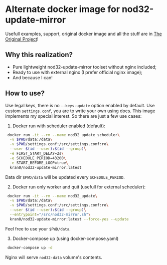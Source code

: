 # Alternate docker image for nod32-update-mirror

Usefull examples, support, original docker image and all the stuff are in [The Original Project](https://github.com/tarampampam/nod32-update-mirror)!

## Why this realization?
- Pure lightweight nod32-update-mirror toolset without nginx included;
- Ready to use with external nginx (I prefer official nginx image);
- And because I can!

## How to use?

Use legal keys, there is no `--keys-update` option enabled by default.
Use custom `settings.conf`, you are to write your own using docs.
This image implements my special interest. So there are just a few use cases:

1) Docker run with scheduler enabled (default):

```bash
 docker run -it --rm --name nod32_update_scheduler\
  -v $PWD/data:/data\
  -v $PWD/settings.conf:/src/settings.conf:ro\
  --user $(id --user):$(id --group)\
  -e FIRST_START_DELAY=2s\
  -e SCHEDULE_PERIOD=43200\
  -e START_BEFORE_LOOP=true\
  kran0/nod32-update-mirror:latest
```

Data dir `$PWD/data` will be updated every `SCHEDULE_PERIOD`.

2) Docker run only worker and quit (usefull for external scheduler):

```bash
 docker run -it --rm --name nod32_update\
  -v $PWD/data:/data\
  -v $PWD/settings.conf:/src/settings.conf:ro\
  --user $(id --user):$(id --group)\
  --entrypoint="/src/nod32-mirror.sh"\
  kran0/nod32-update-mirror:latest --force-yes --update
```

Feel free to use your `$PWD/data`. 

3) Docker-compose up (using docker-compose.yaml)

```bash
 docker-compose up -d
```

Nginx will serve `nod32-data` volume's contents.
